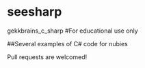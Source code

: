 # seesharp
gekkbrains_c_sharp
#For educational use only

##Several examples of C# code for nubies

Pull requests are welcomed!
